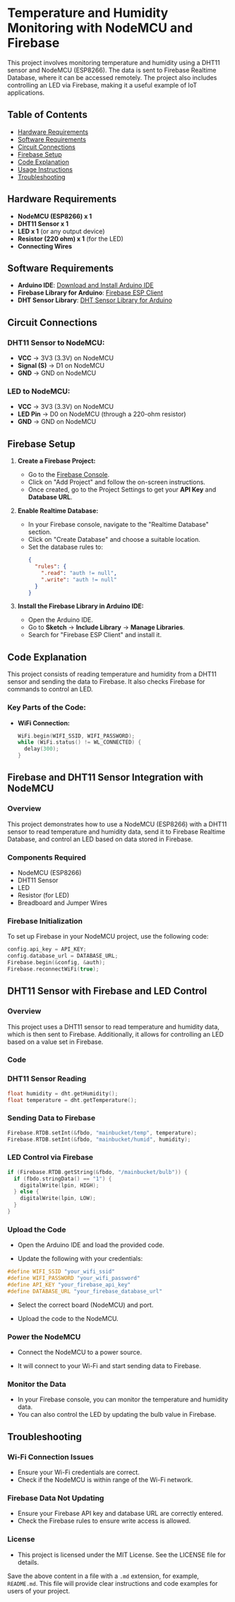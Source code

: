 # Temperature and Humidity Monitoring with NodeMCU and Firebase

This project involves monitoring temperature and humidity using a DHT11 sensor and NodeMCU (ESP8266). The data is sent to Firebase Realtime Database, where it can be accessed remotely. The project also includes controlling an LED via Firebase, making it a useful example of IoT applications.

## Table of Contents
- [Hardware Requirements](#hardware-requirements)
- [Software Requirements](#software-requirements)
- [Circuit Connections](#circuit-connections)
- [Firebase Setup](#firebase-setup)
- [Code Explanation](#code-explanation)
- [Usage Instructions](#usage-instructions)
- [Troubleshooting](#troubleshooting)

## Hardware Requirements
- **NodeMCU (ESP8266) x 1**
- **DHT11 Sensor x 1**
- **LED x 1** (or any output device)
- **Resistor (220 ohm) x 1** (for the LED)
- **Connecting Wires**

## Software Requirements
- **Arduino IDE**: [Download and Install Arduino IDE](https://www.arduino.cc/en/software)
- **Firebase Library for Arduino**: [Firebase ESP Client](https://github.com/mobizt/Firebase-ESP-Client)
- **DHT Sensor Library**: [DHT Sensor Library for Arduino](https://github.com/adafruit/DHT-sensor-library)

## Circuit Connections

### DHT11 Sensor to NodeMCU:
- **VCC** → 3V3 (3.3V) on NodeMCU
- **Signal (S)** → D1 on NodeMCU
- **GND** → GND on NodeMCU

### LED to NodeMCU:
- **VCC** → 3V3 (3.3V) on NodeMCU
- **LED Pin** → D0 on NodeMCU (through a 220-ohm resistor)
- **GND** → GND on NodeMCU

## Firebase Setup

1. **Create a Firebase Project:**
   - Go to the [Firebase Console](https://console.firebase.google.com/).
   - Click on "Add Project" and follow the on-screen instructions.
   - Once created, go to the Project Settings to get your **API Key** and **Database URL**.

2. **Enable Realtime Database:**
   - In your Firebase console, navigate to the "Realtime Database" section.
   - Click on "Create Database" and choose a suitable location.
   - Set the database rules to:
     ```json
     {
       "rules": {
         ".read": "auth != null",
         ".write": "auth != null"
       }
     }
     ```

3. **Install the Firebase Library in Arduino IDE:**
   - Open the Arduino IDE.
   - Go to **Sketch** → **Include Library** → **Manage Libraries**.
   - Search for "Firebase ESP Client" and install it.

## Code Explanation

This project consists of reading temperature and humidity from a DHT11 sensor and sending the data to Firebase. It also checks Firebase for commands to control an LED.

### Key Parts of the Code:

- **WiFi Connection:**
  ```cpp
  WiFi.begin(WIFI_SSID, WIFI_PASSWORD);
  while (WiFi.status() != WL_CONNECTED) {
    delay(300);
  }

## Firebase and DHT11 Sensor Integration with NodeMCU

### Overview

This project demonstrates how to use a NodeMCU (ESP8266) with a DHT11 sensor to read temperature and humidity data, send it to Firebase Realtime Database, and control an LED based on data stored in Firebase.

### Components Required

- NodeMCU (ESP8266)
- DHT11 Sensor
- LED
- Resistor (for LED)
- Breadboard and Jumper Wires

### Firebase Initialization

To set up Firebase in your NodeMCU project, use the following code:

```cpp
config.api_key = API_KEY;
config.database_url = DATABASE_URL;
Firebase.begin(&config, &auth);
Firebase.reconnectWiFi(true);
```

## DHT11 Sensor with Firebase and LED Control

### Overview

This project uses a DHT11 sensor to read temperature and humidity data, which is then sent to Firebase. Additionally, it allows for controlling an LED based on a value set in Firebase.

### Code

### DHT11 Sensor Reading

```cpp
float humidity = dht.getHumidity();
float temperature = dht.getTemperature();
```

### Sending Data to Firebase
```cpp
Firebase.RTDB.setInt(&fbdo, "mainbucket/temp", temperature);
Firebase.RTDB.setInt(&fbdo, "mainbucket/humid", humidity);
```

### LED Control via Firebase
```cpp
if (Firebase.RTDB.getString(&fbdo, "/mainbucket/bulb")) {
  if (fbdo.stringData() == "1") {
    digitalWrite(lpin, HIGH);
  } else {
    digitalWrite(lpin, LOW);
  }
}
```

### Upload the Code
- Open the Arduino IDE and load the provided code.

- Update the following with your credentials:

```cpp
#define WIFI_SSID "your_wifi_ssid"
#define WIFI_PASSWORD "your_wifi_password"
#define API_KEY "your_firebase_api_key"
#define DATABASE_URL "your_firebase_database_url"
```
- Select the correct board (NodeMCU) and port.

- Upload the code to the NodeMCU.

### Power the NodeMCU
- Connect the NodeMCU to a power source.

- It will connect to your Wi-Fi and start sending data to Firebase.

### Monitor the Data
- In your Firebase console, you can monitor the temperature and humidity data.
- You can also control the LED by updating the bulb value in Firebase.

## Troubleshooting
### Wi-Fi Connection Issues
- Ensure your Wi-Fi credentials are correct.
- Check if the NodeMCU is within range of the Wi-Fi network.
### Firebase Data Not Updating
- Ensure your Firebase API key and database URL are correctly entered.
- Check the Firebase rules to ensure write access is allowed.
### License
- This project is licensed under the MIT License. See the LICENSE file for details.

Save the above content in a file with a `.md` extension, for example, `README.md`. This file will provide clear instructions and code examples for users of your project.

